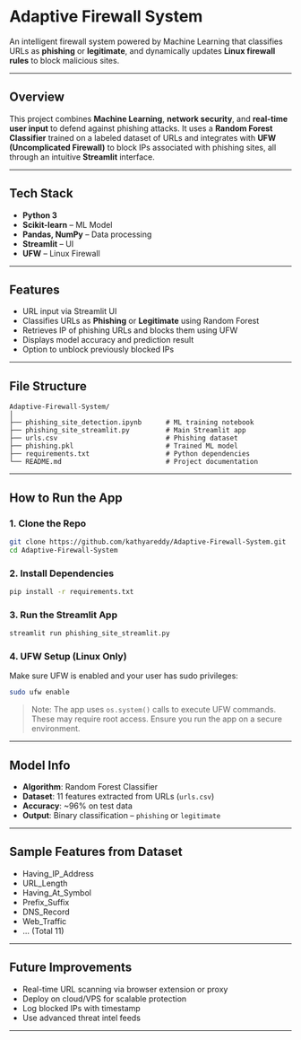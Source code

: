 # Adaptive Firewall System

An intelligent firewall system powered by Machine Learning that classifies URLs as **phishing** or **legitimate**, and dynamically updates **Linux firewall rules** to block malicious sites.


---

## Overview

This project combines **Machine Learning**, **network security**, and **real-time user input** to defend against phishing attacks. It uses a **Random Forest Classifier** trained on a labeled dataset of URLs and integrates with **UFW (Uncomplicated Firewall)** to block IPs associated with phishing sites, all through an intuitive **Streamlit** interface.

---

## Tech Stack

- **Python 3**
- **Scikit-learn** – ML Model
- **Pandas, NumPy** – Data processing
- **Streamlit** – UI
- **UFW** – Linux Firewall

---

## Features

-  URL input via Streamlit UI  
-  Classifies URLs as **Phishing** or **Legitimate** using Random Forest  
-  Retrieves IP of phishing URLs and blocks them using UFW  
-  Displays model accuracy and prediction result  
-  Option to unblock previously blocked IPs  

---

## File Structure

```
Adaptive-Firewall-System/
│
├── phishing_site_detection.ipynb      # ML training notebook
├── phishing_site_streamlit.py         # Main Streamlit app
├── urls.csv                           # Phishing dataset
├── phishing.pkl                       # Trained ML model
├── requirements.txt                   # Python dependencies
└── README.md                          # Project documentation
```

---

## How to Run the App

### 1. Clone the Repo
```bash
git clone https://github.com/kathyareddy/Adaptive-Firewall-System.git
cd Adaptive-Firewall-System
```

### 2. Install Dependencies
```bash
pip install -r requirements.txt
```

### 3. Run the Streamlit App
```bash
streamlit run phishing_site_streamlit.py
```

### 4. UFW Setup (Linux Only)

Make sure UFW is enabled and your user has sudo privileges:

```bash
sudo ufw enable
```

>  Note: The app uses `os.system()` calls to execute UFW commands. These may require root access. Ensure you run the app on a secure environment.

---

## Model Info

- **Algorithm**: Random Forest Classifier  
- **Dataset**: 11 features extracted from URLs (`urls.csv`)  
- **Accuracy**: ~96% on test data  
- **Output**: Binary classification – `phishing` or `legitimate`  

---

## Sample Features from Dataset

- Having_IP_Address  
- URL_Length  
- Having_At_Symbol  
- Prefix_Suffix  
- DNS_Record  
- Web_Traffic  
- ... (Total 11)

---


## Future Improvements

- Real-time URL scanning via browser extension or proxy
- Deploy on cloud/VPS for scalable protection
- Log blocked IPs with timestamp
- Use advanced threat intel feeds

---

